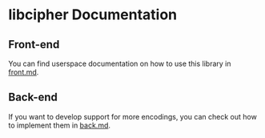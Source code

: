 <!--
SPDX-FileCopyrightText: 2022 DaniElectra

SPDX-License-Identifier: Apache-2.0
-->

# libcipher Documentation  

## Front-end  
You can find userspace documentation on how to use this library in [front.md](front.md).  

## Back-end  
If you want to develop support for more encodings, you can check out how to implement them in [back.md](back.md).
